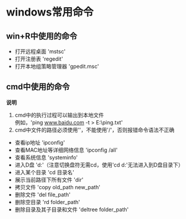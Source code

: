 # windows常用命令

## win+R中使用的命令
* 打开远程桌面
'mstsc'  
* 打开注册表
'regedit'  
* 打开本地组策略管理器 
'gpedit.msc'  


## cmd中使用的命令
**说明**
1. cmd中的执行过程可以输出到本地文件  
例如，'ping www.baidu.com -t > E:\ping.txt'  
2. cmd中文件的路径必须使用'\'，不能使用'/'，否则报错命令语法不正确  
* 查看ip地址
'ipconfig'  
* 查看MAC地址等详细网络信息
'ipconfig /all'  
* 查看系统信息 
'systeminfo'  
* 进入D盘
'd:'（注意切换盘符无需cd，使用'cd d:'无法进入到D盘目录下）  
* 进入某个目录
'cd 目录名'  
* 展示当前路径下所有文件
'dir'  
* 拷贝文件
'copy old_path new_path'  
* 删除文件
'del file_path'  
* 删除空目录
'rd folder_path'  
* 删除目录及其子目录和文件
'deltree folder_path'  
